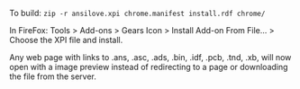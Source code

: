 To build: `zip -r ansilove.xpi chrome.manifest install.rdf chrome/`

In FireFox: Tools > Add-ons > Gears Icon > Install Add-on From File... > Choose the XPI file and install.

Any web page with links to .ans, .asc, .ads, .bin, .idf, .pcb, .tnd, .xb,  will now open with a image preview instead of redirecting to a page or downloading the file from the server.